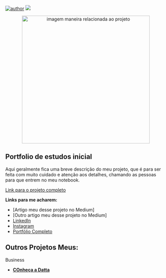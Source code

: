 [![author](https://img.shields.io/badge/author-gustavotietzmann-red.svg)](https://www.linkedin.com/in/gustavo-tietzmann/) [![](https://img.shields.io/badge/python-3.7+-blue.svg)](https://www.python.org/downloads/release/python-365/)

<p align="center">
  <img src="https://images.unsplash.com/photo-1454165804606-c3d57bc86b40?ixid=MnwxMjA3fDB8MHxwaG90by1wYWdlfHx8fGVufDB8fHx8&ixlib=rb-1.2.1&auto=format&fit=crop&w=1050&q=80" alt="imagem maneira relacionada ao projeto"height=400px >
</p>

## Portfolio de estudos inicial
Aqui geralmente fica uma breve descrição do meu projeto, que é para ser feita com muito cuidado e atenção aos detalhes, chamando as pessoas para que entrem no meu notebook.

[Link para o projeto completo]()

**Links para me acharem:**
* [Artigo meu desse projeto no Medium]
* [Outro artigo meu desse projeto no Medium]
* [LinkedIn](https://www.linkedin.com/in/gustavo-tietzmann/)
* [Instagram](https://www.instagram.com/gustavo.tietzmann/)
* [Portfólio Completo](https://www.dattaconsultoria.com.br/)




## Outros Projetos Meus:

Business
* **[COnheça a Datta](https://www.dattaconsultoria.com.br/)**

